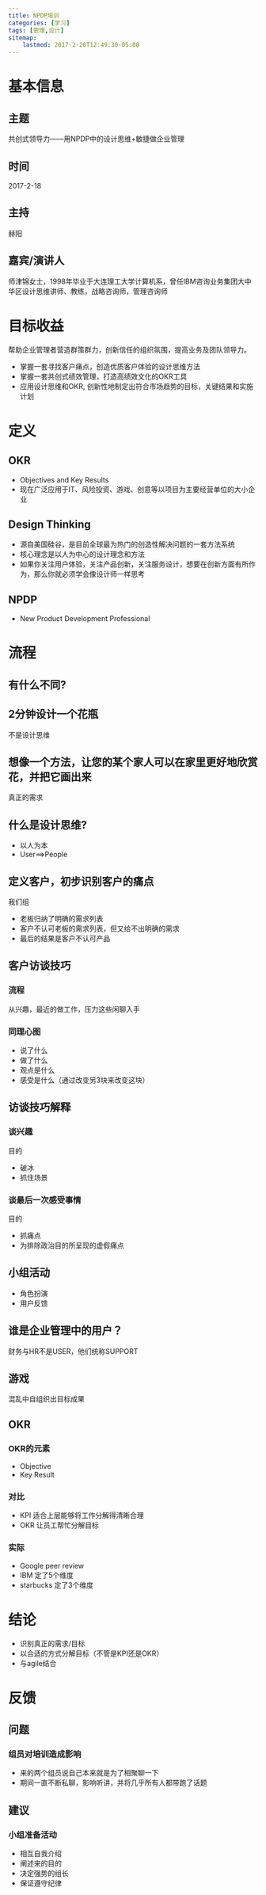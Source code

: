 ```yaml
---
title: NPDP培训
categories: [学习]
tags: [管理,设计]
sitemap:
    lastmod: 2017-2-20T12:49:30-05:00
---
```



基本信息
==================================

主题
--------------------

共创式领导力——用NPDP中的设计思维+敏捷做企业管理



时间
--------------------

2017-2-18



主持
--------------------

赫阳



嘉宾/演讲人
--------------------

师津锦女士，1998年毕业于大连理工大学计算机系，曾任IBM咨询业务集团大中华区设计思维讲师、教练，战略咨询师，管理咨询师






目标收益
==================================

帮助企业管理者营造群策群力，创新信任的组织氛围，提高业务及团队领导力。
*  掌握一套寻找客户痛点，创造优质客户体验的设计思维方法
*  掌握一套共创式绩效管理，打造高绩效文化的OKR工具
*  应用设计思维和OKR, 创新性地制定出符合市场趋势的目标，关键结果和实施计划






定义
==================================

OKR
--------------------

*  Objectives and Key Results
*  现在广泛应用于IT、风险投资、游戏、创意等以项目为主要经营单位的大小企业



Design Thinking
--------------------

*  源自美国硅谷，是目前全球最为热门的创造性解决问题的一套方法系统
*  核心理念是以人为中心的设计理念和方法
*  如果你关注用户体验，关注产品创新，关注服务设计，想要在创新方面有所作为，那么你就必须学会像设计师一样思考



NPDP
--------------------

*  New Product Development Professional






流程
==================================

有什么不同?
--------------------

##      2分钟设计一个花瓶

不是设计思维


##      想像一个方法，让您的某个家人可以在家里更好地欣赏花，并把它画出来

真正的需求



什么是设计思维?
--------------------

*  以人为本
*  User==>People



定义客户，初步识别客户的痛点
--------------------
    
我们组
*  老板归纳了明确的需求列表
*  客户不认可老板的需求列表，但又给不出明确的需求
*  最后的结果是客户不认可产品



客户访谈技巧
--------------------

###     流程

从兴趣，最近的做工作，压力这些闲聊入手


###      同理心图

*  说了什么
*  做了什么
*  观点是什么
*  感受是什么（通过改变另3块来改变这块）



访谈技巧解释
--------------------

###      谈兴趣

目的
*  破冰
*  抓住场景


###      谈最后一次感受事情

目的
*  抓痛点
*  为排除政治目的所呈现的虚假痛点



小组活动
--------------------

*  角色扮演
*  用户反馈



谁是企业管理中的用户？
--------------------

财务与HR不是USER，他们统称SUPPORT



游戏
--------------------

混乱中自组织出目标成果



OKR
--------------------

###      OKR的元素

*  Objective
*  Key Result


###      对比

*  KPI
适合上层能够将工作分解得清晰合理
*  OKR
让员工帮忙分解目标


###      实际

*  Google
          peer review
*  IBM
          定了5个维度
*  starbucks
          定了3个维度






结论
==================================

*  识别真正的需求/目标
*  以合适的方式分解目标（不管是KPI还是OKR）
*  与agile结合






反馈
==================================

问题
--------------------
    
###      组员对培训造成影响

*  来的两个组员说自己本来就是为了相聚聊一下
*  期间一直不断私聊，影响听讲，并将几乎所有人都带跑了话题



建议
--------------------

###      小组准备活动

*  相互自我介绍
*  阐述来的目的
*  决定强势的组长
*  保证遵守纪律
